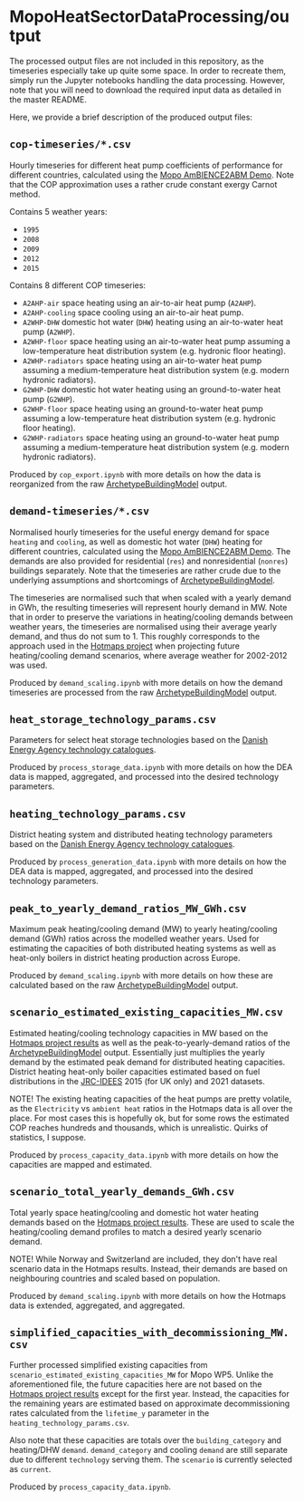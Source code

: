 # MopoHeatSectorDataProcessing/output

The processed output files are not included in this repository,
as the timeseries especially take up quite some space.
In order to recreate them, simply run the Jupyter notebooks handling the data processing.
However, note that you will need to download the required input data
as detailed in the master README.

Here, we provide a brief description of the produced output files:


## `cop-timeseries/*.csv`

Hourly timeseries for different heat pump coefficients of performance
for different countries, calculated using the
[Mopo AmBIENCE2ABM Demo](https://doi.org/10.5281/zenodo.8238141).
Note that the COP approximation uses a rather crude constant exergy
Carnot method.

Contains 5 weather years:
- `1995`
- `2008`
- `2009`
- `2012`
- `2015`

Contains 8 different COP timeseries:
- `A2AHP-air` space heating using an air-to-air heat pump (`A2AHP`).
- `A2AHP-cooling` space cooling using an air-to-air heat pump.
- `A2WHP-DHW` domestic hot water (`DHW`) heating using an air-to-water heat pump (`A2WHP`).
- `A2WHP-floor` space heating using an air-to-water heat pump assuming a low-temperature heat distribution system (e.g. hydronic floor heating).
- `A2WHP-radiators` space heating using an air-to-water heat pump assuming a medium-temperature heat distribution system (e.g. modern hydronic radiators).
- `G2WHP-DHW` domestic hot water heating using an ground-to-water heat pump (`G2WHP`).
- `G2WHP-floor` space heating using an ground-to-water heat pump assuming a low-temperature heat distribution system (e.g. hydronic floor heating).
- `G2WHP-radiators` space heating using an ground-to-water heat pump assuming a medium-temperature heat distribution system (e.g. modern hydronic radiators).

Produced by `cop_export.ipynb` with more details on how the data is reorganized from the raw [ArchetypeBuildingModel](https://github.com/vttresearch/ArchetypeBuildingModel) output.


## `demand-timeseries/*.csv`

Normalised hourly timeseries for the useful energy demand for
space `heating` and `cooling`, as well as domestic hot water (`DHW`) heating
for different countries, calculated using the
[Mopo AmBIENCE2ABM Demo](https://doi.org/10.5281/zenodo.8238141).
The demands are also provided for residential (`res`) and
nonresidential (`nonres`) buildings separately.
Note that the timeseries are rather crude due to the underlying
assumptions and shortcomings of
[ArchetypeBuildingModel](https://github.com/vttresearch/ArchetypeBuildingModel).

The timeseries are normalised such that when scaled with a yearly demand in GWh,
the resulting timeseries will represent hourly demand in MW.
Note that in order to preserve the variations in heating/cooling demands between
weather years, the timeseries are normalised using their average yearly demand,
and thus do not sum to 1.
This roughly corresponds to the approach used in the [Hotmaps project](https://www.hotmaps-project.eu/)
when projecting future heating/cooling demand scenarios, where average weather for
2002-2012 was used.

Produced by `demand_scaling.ipynb` with more details on how the demand timeseries are processed from the raw [ArchetypeBuildingModel](https://github.com/vttresearch/ArchetypeBuildingModel) output.


## `heat_storage_technology_params.csv`

Parameters for select heat storage technologies based on the
[Danish Energy Agency technology catalogues](https://ens.dk/en/our-services/technology-catalogues).

Produced by `process_storage_data.ipynb` with more details on how the DEA data is mapped, aggregated, and processed into the desired technology parameters.


## `heating_technology_params.csv`

District heating system and distributed heating technology parameters based on the
[Danish Energy Agency technology catalogues](https://ens.dk/en/our-services/technology-catalogues).

Produced by `process_generation_data.ipynb` with more details on how the DEA data is mapped, aggregated, and processed into the desired technology parameters.


## `peak_to_yearly_demand_ratios_MW_GWh.csv`

Maximum peak heating/cooling demand (MW) to yearly heating/cooling demand (GWh) ratios across the modelled weather years.
Used for estimating the capacities of both distributed heating systems as well as heat-only boilers in district heating production across Europe.

Produced by `demand_scaling.ipynb` with more details on how these are calculated based on the raw [ArchetypeBuildingModel](https://github.com/vttresearch/ArchetypeBuildingModel) output.


## `scenario_estimated_existing_capacities_MW.csv`

Estimated heating/cooling technology capacities in MW based on the [Hotmaps project results](https://gitlab.com/hotmaps?page=1) as well as the peak-to-yearly-demand ratios of the [ArchetypeBuildingModel](https://github.com/vttresearch/ArchetypeBuildingModel) output.
Essentially just multiplies the yearly demand by the estimated peak demand for distributed heating capacities.
District heating heat-only boiler capacities estimated based on fuel distributions in the [JRC-IDEES](http://data.europa.eu/89h/82322924-506a-4c9a-8532-2bdd30d69bf5) 2015 (for UK only) and 2021 datasets.

NOTE! The existing heating capacities of the heat pumps are pretty volatile, as the `Electricity` vs `ambient heat` ratios in the Hotmaps data is all over the place.
For most cases this is hopefully ok, but for some rows the estimated COP reaches hundreds and thousands, which is unrealistic.
Quirks of statistics, I suppose.

Produced by `process_capacity_data.ipynb` with more details on how the capacities are mapped and estimated.



## `scenario_total_yearly_demands_GWh.csv`

Total yearly space heating/cooling and domestic hot water heating demands
based on the [Hotmaps project results](https://gitlab.com/hotmaps?page=1).
These are used to scale the heating/cooling demand profiles to match a desired yearly scenario demand.

NOTE! While Norway and Switzerland are included, they don't have real scenario data in the Hotmaps results.
Instead, their demands are based on neighbouring countries and scaled based on population.

Produced by `demand_scaling.ipynb` with more details on how the Hotmaps data is extended, aggregated, and aggregated.


## `simplified_capacities_with_decommissioning_MW.csv`

Further processed simplified existing capacities from `scenario_estimated_existing_capacities_MW` for Mopo WP5.
Unlike the aforementioned file,
the future capacities here are not based on the [Hotmaps project results](https://gitlab.com/hotmaps?page=1) except for the first year.
Instead, the capacities for the remaining years are estimated based on approximate decommissioning rates calculated from the `lifetime_y` parameter in the `heating_technology_params.csv`.

Also note that these capacities are totals over the `building_category` and heating/DHW `demand`.
`demand_category` and cooling `demand` are still separate due to different `technology` serving them.
The `scenario` is currently selected as `current`.

Produced by `process_capacity_data.ipynb`.